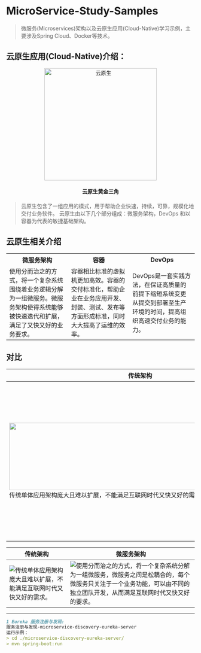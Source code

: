 # MicroService-Study-Samples

>微服务(Microservices)架构以及云原生应用(Cloud-Native)学习示例，主要涉及Spring Cloud、Docker等技术。

## 云原生应用(Cloud-Native)介绍：
<div  align="center">    
 <img src="http://oosk9q3p6.bkt.clouddn.com/lab_contrast.png" width = "300" height = "300" alt="云原生" align=center />
 <h4>云原生黄金三角</h4>
</div>

> 云原生包含了一组应用的模式，用于帮助企业快速，持续，可靠，规模化地交付业务软件。
云原生由以下几个部分组成：微服务架构，DevOps 和以容器为代表的敏捷基础架构。

## 云原生相关介绍
<table>
    <tr>
        <th>微服务架构</th>
        <th>容器</th>
        <th>DevOps</th>
    </tr>
    <tr>
        <td>使用分而治之的方式，将一个复杂系统围绕着业务逻辑分解为一组微服务。微服务架构使得系统能够被快速迭代和扩展，满足了又快又好的业务要求。</td>
        <td>容器相比标准的虚拟机更加高效。容器的交付标准化，帮助企业在业务应用开发、封装、测试、发布等方面形成标准，同时大大提高了运维的效率。</td>
        <td>DevOps是一套实践方法，在保证高质量的前提下缩短系统变更从提交到部署至生产环境的时间，提高组织高速交付业务的能力。</td>
    </tr>
</table>

## 对比

 传统架构   |  微服务架构
------------- | -------------
<img align="center" src="http://oosk9q3p6.bkt.clouddn.com/micro_contrast1.png" style="width:700px;height:180px;"/> 传统单体应用架构庞大且难以扩展，不能满足互联网时代又快又好的需求 | <img align="center" src="http://oosk9q3p6.bkt.clouddn.com/micro_contrast2.png" style="width:300px;height:300px;"/> 使用分而治之的方式，将一个复杂系统分解为一组微服务，微服务之间是松耦合的，每个微服务只关注于一个业务功能，可以由不同的独立团队开发，从而满足互联网时代又快又好的要求。

 传统架构   |  微服务架构
------------- | -------------
![传统单体应用架构庞大且难以扩展，不能满足互联网时代又快又好的需求。](http://oosk9q3p6.bkt.clouddn.com/micro_contrast1.png)  | ![使用分而治之的方式，将一个复杂系统分解为一组微服务，微服务之间是松耦合的，每个微服务只关注于一个业务功能，可以由不同的独立团队开发，从而满足互联网时代又快又好的要求。](http://oosk9q3p6.bkt.clouddn.com/micro_contrast2.png)

*** 
```markdown
1 Eureka 服务注册与发现:
服务注册与发现-microservice-discovery-eureka-server
运行示例：
> cd ./microservice-discovery-eureka-server/
> mvn spring-boot:run
```


  [1]: http://oosk9q3p6.bkt.clouddn.com/micro_contrast1.png
  [2]: http://oosk9q3p6.bkt.clouddn.com/micro_contrast2.png
